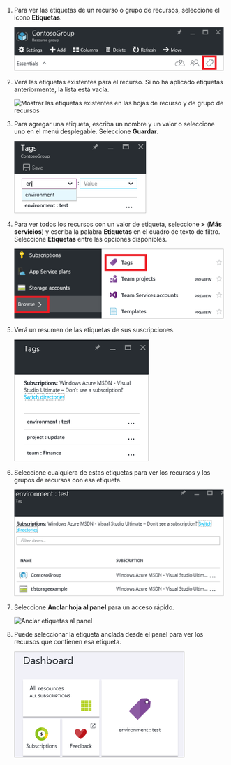 1. Para ver las etiquetas de un recurso o grupo de recursos, seleccione el icono **Etiquetas**. 
   
     ![Seleccione las etiquetas en las hojas de recurso y de grupo de recursos](./media/resource-manager-tag-resources/select-tag-icon.png)
2. Verá las etiquetas existentes para el recurso. Si no ha aplicado etiquetas anteriormente, la lista está vacía. 

     ![Mostrar las etiquetas existentes en las hojas de recurso y de grupo de recursos](./media/resource-manager-tag-resources/existing-tags.png)
3. Para agregar una etiqueta, escriba un nombre y un valor o seleccione uno en el menú desplegable. Seleccione **Guardar**.

     ![Agregar nueva etiqueta](./media/resource-manager-tag-resources/tag-resources.png)
3. Para ver todos los recursos con un valor de etiqueta, seleccione **>** (**Más servicios**) y escriba la palabra **Etiquetas** en el cuadro de texto de filtro. Seleccione **Etiquetas** entre las opciones disponibles.
   
     ![Buscar etiquetas mediante el centro de exploración](./media/resource-manager-tag-resources/browse-tags.png)
4. Verá un resumen de las etiquetas de sus suscripciones.
   
     ![Mostrar todas las etiquetas](./media/resource-manager-tag-resources/tag-taxonomy.png)
5. Seleccione cualquiera de estas etiquetas para ver los recursos y los grupos de recursos con esa etiqueta.
   
     ![Mostrar recursos etiquetados](./media/resource-manager-tag-resources/show-tagged-resources.png)
6. Seleccione **Anclar hoja al panel** para un acceso rápido.
   
     ![Anclar etiquetas al panel](./media/resource-manager-tag-resources/pin-tag.png)
7. Puede seleccionar la etiqueta anclada desde el panel para ver los recursos que contienen esa etiqueta.

     ![Anclar etiquetas al panel](./media/resource-manager-tag-resources/show-pinned-tag.png)
